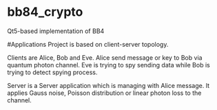 # bb84_crypto
Qt5-based implementation of BB4

#Applications
Project is based on client-server topology.

Clients are Alice, Bob and Eve. Alice send message or key to Bob via quantum photon channel.
Eve is trying to spy sending data while Bob is trying to detect spying process.

Server is a Server application which is managing with Alice message. It applies Gauss noise, Poisson distribution or linear photon loss to the channel.
